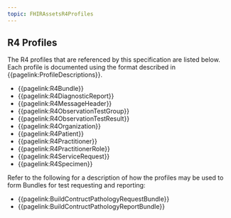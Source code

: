 ```yaml
---
topic: FHIRAssetsR4Profiles
---
```

## R4 Profiles
The R4 profiles that are referenced by this specification are listed below. Each profile is documented using the format described in {{pagelink:ProfileDescriptions}}.

* {{pagelink:R4Bundle}}
* {{pagelink:R4DiagnosticReport}}
* {{pagelink:R4MessageHeader}}
* {{pagelink:R4ObservationTestGroup}}
* {{pagelink:R4ObservationTestResult}}
* {{pagelink:R4Organization}}
* {{pagelink:R4Patient}}
* {{pagelink:R4Practitioner}}
* {{pagelink:R4PractitionerRole}}
* {{pagelink:R4ServiceRequest}}
* {{pagelink:R4Specimen}}

Refer to the following for a description of how the profiles may be used to form Bundles for test requesting and reporting:

* {{pagelink:BuildContructPathologyRequestBundle}}
* {{pagelink:BuildContructPathologyReportBundle}} 